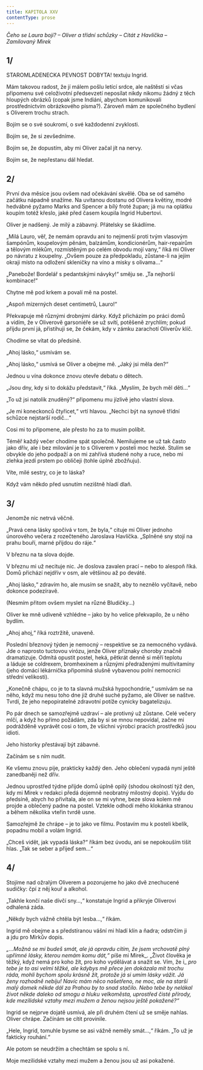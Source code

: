 ```yaml
---
title: KAPITOLA XXV
contentType: prose
---
```


_Čeho se Laura bojí? – Oliver a třídní schůzky – Citát z Havlíčka – Zamilovaný Mirek_

## 1/

  

STAROMLADENECKA PEVNOST DOBYTA! textuju Ingrid.

Mám takovou radost, že jí málem pošlu letící srdce, ale naštěstí si včas připomenu své celoživotní předsevzetí neposílat nikdy nikomu žádný z těch hloupých obrázků (copak jsme Indiáni, abychom komunikovali prostřednictvím obrázkového písma?). Zároveň mám ze společného bydlení s Oliverem trochu strach.

Bojím se o své soukromí, o své každodenní zvyklosti.

Bojím se, že si zevšedníme.

Bojím se, že dopustím, aby mi Oliver začal jít na nervy.

Bojím se, že nepřestanu dál hledat.

## 2/

  

První dva měsíce jsou ovšem nad očekávání skvělé. Oba se od samého začátku nápadně snažíme. Na uvítanou dostanu od Olivera květiny, modré hedvábné pyžamo Marks and Spencer a bílý froté župan; já mu na oplátku koupím totéž křeslo, jaké před časem koupila Ingrid Hubertovi.

Oliver je nadšený. Je milý a zábavný. Přátelsky se škádlíme.

„Milá Lauro, věř, že nemám opravdu ani to nejmenší proti tvým vlasovým šampónům, koupelovým pěnám, balzámům, kondicionérům, hair-repairům a tělovým mlékům, rozmístěným po celém obvodu mojí vany,“ říká mi Oliver po návratu z koupelny. „Ovšem pouze za předpokladu, zůstane-li na jejím okraji místo na odložení skleničky na víno a misky s olivama…“

„Panebože! Bordelář s pedantskými návyky!“ směju se. „Ta nejhorší kombinace!“

Chytne mě pod krkem a povalí mě na postel.

„Aspoň mizerných deset centimetrů, Lauro!“

Překvapuje mě různými drobnými dárky. Když přicházím po práci domů a vidím, že v Oliverově garsoniéře se už svítí, potěšeně zrychlím; pokud přijdu první já, přistihuji se, že čekám, kdy v zámku zarachotí Oliverův klíč.

Chodíme se vítat do předsíně.

„Ahoj lásko,“ usmívám se.

„Ahoj lásko,“ usmívá se Oliver a obejme mě. „Jaký jsi měla den?“

Jednou u vína dokonce znovu otevře debatu o dětech.

„Jsou dny, kdy si to dokážu představit,“ říká. „Myslím, že bych měl děti…“

„To už jsi natolik znuděný?“ připomenu mu jízlivě jeho vlastní slova.

„Je mi koneckonců čtyřicet,“ vrtí hlavou. „Nechci být na synově třídní schůzce nejstarší rodič…“

Cosi mi to připomene, ale přesto ho za to musím políbit.

Téměř každý večer chodíme spát společně. Nemilujeme se už tak často jako dřív, ale i bez milování je to s Oliverem v posteli moc hezké. Stulím se obvykle do jeho podpaží a on mi zahřívá studené nohy a ruce, nebo mi zlehka jezdí prstem po obličeji (tohle úplně zbožňuju).

Víte, milé sestry, co je to láska?

Když vám někdo před usnutím nezištně hladí dlaň.

## 3/

  

Jenomže nic netrvá věčně.

„Pravá cena lásky spočívá v tom, že byla,“ cituje mi Oliver jednoho únorového večera z rozečteného Jaroslava Havlíčka. „Splněné sny stojí na prahu bouří, marné přijdou do ráje.“

V březnu na ta slova dojde.

V březnu mi už necituje nic. Je doslova zavalen prací – nebo to alespoň říká. Domů přichází nejdřív v osm, ale většinou až po deváté.

„Ahoj lásko,“ zdravím ho, ale musím se snažit, aby to neznělo vyčítavě, nebo dokonce podezíravě.

(Nesmím přitom ovšem myslet na různé Bludičky…)

Oliver ke mně udiveně vzhlédne – jako by ho velice překvapilo, že u něho bydlím.

„Ahoj ahoj,“ říká roztržitě, unaveně.

Poslední březnový týden je nemocný – respektive se za nemocného vydává. Jde o naprosto tuctovou virózu, jenže Oliver příznaky choroby značně dramatizuje. Odmítá opustit postel, heká, pětkrát denně si měří teplotu a láduje se coldrexem, bromhexinem a různými předraženými multivitamíny (jeho domácí lékárnička připomíná slušně vybavenou polní nemocnici střední velikosti).

„Konečně chápu, co je to ta slavná mužská hypochondrie,“ usmívám se na něho, když mu nesu toho dne již druhé suché pyžamo, ale Oliver se naštve. Tvrdí, že jeho nepopiratelné zdravotní potíže cynicky bagatelizuju.

Po pár dnech se samozřejmě uzdraví – ale protivný už zůstane. Celé večery mlčí, a když ho přímo požádám, zda by si se mnou nepovídal, začne mi podrážděně vyprávět cosi o tom, že všichni výrobci pracích prostředků jsou idioti.

Jeho historky přestávají být zábavné.

Začínám se s ním nudit.

Ke všemu znovu pije, prakticky každý den. Jeho oblečení vypadá nyní ještě zanedbaněji než dřív.

Jednou uprostřed týdne přijde domů úplně opilý (shodou okolností týž den, kdy mi Mirek v redakci předá dojemně neobratný milostný dopis). Vyjdu do předsíně, abych ho přivítala, ale on se mi vyhne, beze slova kolem mě projde a oblečený padne na postel. Vztekle odhodí mého klokánka stranou a během několika vteřin tvrdě usne.

Samozřejmě že chrápe – je to jako ve filmu. Postavím mu k posteli kbelík, popadnu mobil a volám Ingrid.

„Chceš vidět, jak vypadá láska?“ říkám bez úvodu, ani se nepokouším tišit hlas. „Tak se seber a přijeď sem…“

## 4/

  

Stojíme nad ožralým Oliverem a pozorujeme ho jako dvě znechucené sudičky: čpí z něj kouř a alkohol.

„Takhle končí naše dívčí sny…,“ konstatuje Ingrid a přikryje Oliverovi odhalená záda.

„Někdy bych vážně chtěla být lesba…,“ říkám.

Ingrid mě obejme a s předstíranou vášní mi hladí klín a ňadra; odstrčím ji a jdu pro Mirkův dopis.

_„…Možná se mi budeš smát, ale já opravdu cítím, že jsem vrchovatě plný upřímné lásky, kterou nemám komu dát,“_ píše mi Mirek_. „Život člověka je těžký, když nemá pro koho žít, pro koho vydělávat a snažit se. Vím, že i_ _pro tebe je to asi velmi těžké, ale kdybys mě přece jen dokázala mít trochu ráda, mohli bychom spolu krásně žít, protože já si umím lásky vážit. Já ženy rozhodně nebiju! Navíc mám něco našetřeno, ne moc, ale na starší malý domek někde dál za Prahou by to snad stačilo. Nebo tebe by nelákal život někde daleko od smogu a hluku velkoměsta, uprostřed čisté přírody, kde mezilidské vztahy mezi mužem a ženou nejsou ještě pokažené?“_

Ingrid se nejprve dojatě usmívá, ale při druhém čtení už se směje nahlas. Oliver chrápe. Začínám se cítit provinile.

„Hele, Ingrid, tomuhle bysme se asi vážně neměly smát…,“ říkám. „To už je fakticky rouhání.“

Ale potom se neudržím a chechtám se spolu s ní.

Moje mezilidské vztahy mezi mužem a ženou jsou už asi pokažené.
